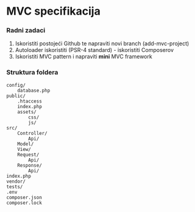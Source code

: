 # MVC specifikacija

### Radni zadaci

1. Iskoristiti postojeći Github te napraviti novi branch (add-mvc-project)
2. Autoloader iskoristiti (PSR-4 standard) - iskoristiti Composerov
3. Iskoristiti MVC pattern i napraviti **mini** MVC framework

### Struktura foldera

```
config/
    database.php
public/
    .htaccess
    index.php
    assets/
        css/
        js/
src/ 
    Controller/
        Api/
    Model/
    View/
    Request/
        Api/
    Response/
        Api/
index.php
vendor/
tests/
.env
composer.json
composer.lock
```
